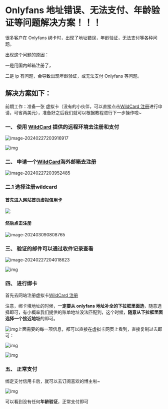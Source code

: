 # Onlyfans 地址错误、无法支付、年龄验证等问题解决方案！！！

很多客户在 Onlyfans 绑卡时，出现了地址错误，年龄验证，无法支付等各种问题。

出现这个问题的原因：

一是用国内邮箱注册了，

二是 ip 有问题，会导致出现年龄验证，或无法支付 Onlyfans 等问题。

## 解决方案如下：

前期工作：准备一张 虚拟卡（没有的小伙伴，可以直接点击[WildCard 注册](https://bewildcard.com/i/GPT000)进行申请，可省两美元），准备好之后我们就可以根据教程进行下一步操作啦~

### 一、 使用 [WildCard](https://bewildcard.com/i/GPT000) 提供的远程环境去注册和支付

![image-20240227203916917](https://gptblog.oss-cn-hangzhou.aliyuncs.com/image/202402272039977.png)

![img](https://gptblog.oss-cn-hangzhou.aliyuncs.com/image/202402272037606.png)

### 二、 申请一个[WildCard](https://bewildcard.com/i/GPT000)海外邮箱去注册

![image-20240227203952485](https://gptblog.oss-cn-hangzhou.aliyuncs.com/image/202402272039525.png)

### 二.1 选择注册wildcard

#### 首先进入网站首页[虚拟信用卡](https://bewildcard.com/i/GPT000)

![](https://gptblog.oss-cn-hangzhou.aliyuncs.com/image/202403090818516.png)

#### 然后点击注册

![image-202403090808765](https://gptblog.oss-cn-hangzhou.aliyuncs.com/image/202403090808765.png)


### 三、 验证的邮件可以通过收件记录查看

![image-20240227204018623](https://gptblog.oss-cn-hangzhou.aliyuncs.com/image/202402272040657.png)

![img](https://gptblog.oss-cn-hangzhou.aliyuncs.com/image/202402272037094.png)

### 四、 进行绑卡  
首先去网站注册虚拟卡[WildCard 注册](https://bewildcard.com/i/GPT000)

注意，绑卡填地址的时候，**一定要从 onlyfans 地址补全的下拉框里面选**，随意选择即可，有小概率我们提供的账单地址没法匹配到，这个时候，**随意从下拉框里面选择一个接近地址**的即可。

![img](https://gptblog.oss-cn-hangzhou.aliyuncs.com/image/202402272037558.png)上面需要的每一项信息，都可以直接在虚拟卡网页上看到，直接复制过去即可：

![img](https://gptblog.oss-cn-hangzhou.aliyuncs.com/image/202402272037037.png)

![img](https://gptblog.oss-cn-hangzhou.aliyuncs.com/image/202402272037909.png)

### 五、 正常支付

绑定支付信用卡后，就可以去订阅喜欢的博主啦~

![img](https://gptblog.oss-cn-hangzhou.aliyuncs.com/image/202402272037114.png)

可以看到没有任何**年龄验证**，正常支付即可
